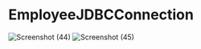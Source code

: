 # EmployeeJDBCConnection
![Screenshot (44)](https://user-images.githubusercontent.com/122589397/221120653-cc9969ea-ced7-40d1-b420-9c1e47ba1a71.png)
![Screenshot (45)](https://user-images.githubusercontent.com/122589397/221121013-ba868cf5-93ef-494e-8ad3-722e875c0289.png)
